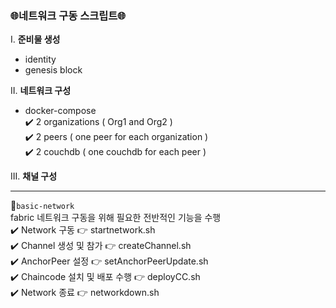 ### 🌐네트워크 구동 스크립트🌐
I. **준비물 생성**
  - identity
  - genesis block 

II. **네트워크 구성**
  - docker-compose </br>
✔️ 2 organizations ( Org1 and Org2 )</br>
✔️ 2 peers ( one peer for each organization )</br>
✔️ 2 couchdb ( one couchdb for each peer )</br>

III. **채널 구성** 

----

📁`basic-network`  </br>
fabric 네트워크 구동을 위해 필요한 전반적인 기능을 수행</br>
✔️ Network 구동 👉 startnetwork.sh </br>
✔️ Channel 생성 및 참가 👉 createChannel.sh</br>
✔️ AnchorPeer 설정 👉 setAnchorPeerUpdate.sh</br>
✔️ Chaincode 설치 및 배포 수행 👉 deployCC.sh</br>
✔️ Network 종료 👉 networkdown.sh</br>

</br>
